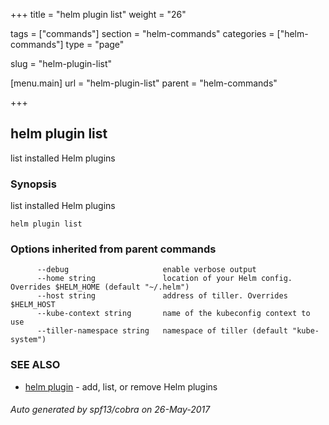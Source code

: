 +++
title = "helm plugin list"
weight = "26"

tags = ["commands"]
section = "helm-commands"
categories = ["helm-commands"]
type = "page"

slug = "helm-plugin-list"

[menu.main]
  url = "helm-plugin-list"
  parent = "helm-commands"

+++

## helm plugin list

list installed Helm plugins

### Synopsis


list installed Helm plugins

```
helm plugin list
```

### Options inherited from parent commands

```
      --debug                     enable verbose output
      --home string               location of your Helm config. Overrides $HELM_HOME (default "~/.helm")
      --host string               address of tiller. Overrides $HELM_HOST
      --kube-context string       name of the kubeconfig context to use
      --tiller-namespace string   namespace of tiller (default "kube-system")
```

### SEE ALSO
* [helm plugin](helm_plugin.md)	 - add, list, or remove Helm plugins

###### Auto generated by spf13/cobra on 26-May-2017
